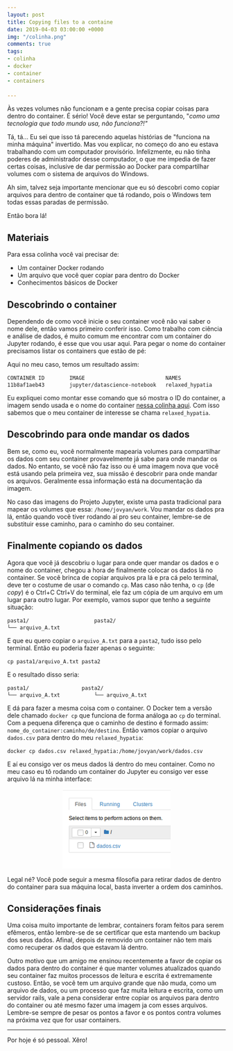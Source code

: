 ```yaml
---
layout: post
title: Copying files to a containe
date: 2019-04-03 03:00:00 +0000
img: "/colinha.png"
comments: true
tags:
- colinha
- docker
- container
- containers

---
```

Às vezes volumes não funcionam e a gente precisa copiar coisas para dentro do container. É sério! Você deve estar se perguntando, "_como uma tecnologia que todo mundo usa, não funciona?!"_

Tá, tá... Eu sei que isso tá parecendo aquelas histórias de "funciona na minha máquina" invertido. Mas vou explicar, no começo do ano eu estava trabalhando com um computador provisório. Infelizmente, eu não tinha poderes de administrador desse computador, o que me impedia de fazer certas coisas, inclusive de dar permissão ao Docker para compartilhar volumes com o sistema de arquivos do Windows.

Ah sim, talvez seja importante mencionar que eu só descobri como copiar arquivos para dentro de container que tá rodando, pois o Windows tem todas essas paradas de permissão.

Então bora lá!

## Materiais

Para essa colinha você vai precisar de:

* Um container Docker rodando
* Um arquivo que você quer copiar para dentro do Docker
* Conhecimentos básicos de Docker

## Descobrindo o container

Dependendo de como você inicie o seu container você não vai saber o nome dele, então vamos primeiro conferir isso. Como trabalho com ciência e análise de dados, é muito comum me encontrar com um container do Jupyter rodando, é esse que vou usar aqui. Para pegar o nome do container precisamos listar os containers que estão de pé:

<script src="https://gist.github.com/jtemporal/6ba7e2a2ac369738bb8278ad58993161.js"></script>

Aqui no meu caso, temos um resultado assim:

    CONTAINER ID        IMAGE                          NAMES
    11b8af1aeb43        jupyter/datascience-notebook   relaxed_hypatia

Eu expliquei como montar esse comando que só mostra o ID do container, a imagem sendo usada e o nome do container [nessa colinha aqui](https://jtemporal.com/brincando-com-a-listagem-de-containers-docker/). Com isso sabemos que o meu container de interesse se chama `relaxed_hypatia`.

## Descobrindo para onde mandar os dados

Bem se, como eu, você normalmente mapearia volumes para compartilhar os dados com seu container provavelmente já sabe para onde mandar os dados. No entanto, se você não faz isso ou é uma imagem nova que você está usando pela primeira vez, sua missão é descobrir para onde mandar os arquivos. Geralmente essa informação está na documentação da imagem.

No caso das imagens do Projeto Jupyter, existe uma pasta tradicional para mapear os volumes que essa: `/home/jovyan/work`. Vou mandar os dados pra lá, então quando você tiver rodando aí pro seu container, lembre-se de substituir esse caminho, para o caminho do seu container.

## Finalmente copiando os dados

Agora que você já descobriu o lugar para onde quer mandar os dados e o nome do container, chegou a hora de finalmente colocar os dados lá no container. Se você brinca de copiar arquivos pra lá e pra cá pelo terminal, deve ter o costume de usar o comando `cp`. Mas caso não tenha, o `cp` (de _copy_) é o Ctrl+C Ctrl+V do terminal, ele faz um cópia de um arquivo em um lugar para outro lugar. Por exemplo, vamos supor que tenho a seguinte situação:

    pasta1/						pasta2/
    └── arquivo_A.txt			

E que eu quero copiar o `arquivo_A.txt` para a `pasta2`, tudo isso pelo terminal. Então eu poderia fazer apenas o seguinte:

    cp pasta1/arquivo_A.txt pasta2

E o resultado disso seria:

    pasta1/					pasta2/
    └── arquivo_A.txt			└── arquivo_A.txt

E dá para fazer a mesma coisa com o container. O Docker tem a versão dele chamado `docker cp` que funciona de forma análoga ao `cp` do terminal. Com a pequena diferença que o caminho de destino é formado assim: `nome_do_container:caminho/de/destino`. Então vamos copiar o arquivo `dados.csv` para dentro do meu `relaxed_hypatia`:

    docker cp dados.csv relaxed_hypatia:/home/jovyan/work/dados.csv

E aí eu consigo ver os meus dados lá dentro do meu container. Como no meu caso eu tô rodando um container do Jupyter eu consigo ver esse arquivo lá na minha interface:

<center>
<img src="/images/dados_docker_cp.png"/>
</center>

Legal né? Você pode seguir a mesma filosofia para retirar dados de dentro do container para sua máquina local, basta inverter a ordem dos caminhos.

## Considerações finais

Uma coisa muito importante de lembrar, containers foram feitos para serem efêmeros, então lembre-se de se certificar que esta mantendo um backup dos seus dados. Afinal, depois de removido um container não tem mais como recuperar os dados que estavam lá dentro.

Outro motivo que um amigo me ensinou recentemente a favor de copiar os dados para dentro do container é que manter volumes atualizados quando seu container faz muitos processos de leitura e escrita é extremamente custoso. Então, se você tem um arquivo grande que não muda, como um arquivo de dados, ou um processo que faz muita leitura e escrita, como um servidor rails, vale a pena considerar entre copiar os arquivos para dentro do container ou até mesmo fazer uma imagem ja com esses arquivos. Lembre-se sempre de pesar os pontos a favor e os pontos contra volumes na próxima vez que for usar containers.

***

Por hoje é só pessoal. Xêro!